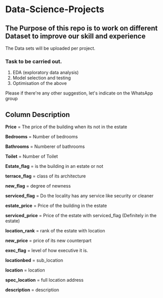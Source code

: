 # Data-Science-Projects

## The Purpose of this repo is to work on different Dataset to improve our skill and experience

The Data sets will be uploaded per project.

### Task to be carried out.

1. EDA (exploratory data analysis)
2. Model selection and testing
3. Optimisation of the above 

Please if there're any other suggestion, let's indicate on the WhatsApp group

## Column Description

**Price** = The price of the building when its not in the estate

**Bedrooms** = Number of bedrooms

**Bathrooms** = Numberer of bathrooms

**Toilet** = Number of Toilet

**Estate_flag** = is the building in an estate or not

**terrace_flag** = class of its architecture

**new_flag** = degree of newness

**serviced_flag** = Do the locality has any service like security or cleaner

**estate_price** = Price of the building in the estate

**serviced_price** = Price of the estate with serviced_flag (Definitely in the estate)

**location_rank** = rank of the estate with location

**new_price** = price of its new counterpart

**exec_flag** = level of how executive it is.

**locationbed** = sub_location

**location** = location

**spec_location** = full location address

**description** = description
